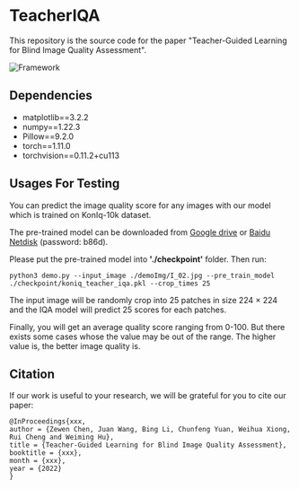 # TeacherIQA

This repository is the source code for the paper "Teacher-Guided Learning for Blind Image Quality Assessment".

![Framework](./pic/framework.jpg)

## Dependencies

- matplotlib==3.2.2
- numpy==1.22.3
- Pillow==9.2.0
- torch==1.11.0
- torchvision==0.11.2+cu113

## Usages For Testing


You can predict the image quality score for any images with our model which is trained on KonIq-10k dataset.

The pre-trained model can be downloaded from [Google drive](https://drive.google.com/file/d/1iNhJQpUWSAkwSfDbfXzu834gm7NoT3m0/view?usp=sharing) or [Baidu Netdisk](https://pan.baidu.com/s/1aE8_stfHexjzPECyk1YlwA) (password: b86d).

Please put the pre-trained model into **'./checkpoint'** folder. Then run:

```
python3 demo.py --input_image ./demoImg/I_02.jpg --pre_train_model ./checkpoint/koniq_teacher_iqa.pkl --crop_times 25
```

The input image will be randomly crop into 25 patches in size 224 × 224 and the IQA model will predict 25 scores for each patches.

Finally, you will get an average quality score ranging from 0-100. But there exists some cases whose the value may be out of the range. The higher value is, the better image quality is.


## Citation
If our work is useful to your research, we will be grateful for you to cite our paper:
```
@InProceedings{xxx,
author = {Zewen Chen, Juan Wang, Bing Li, Chunfeng Yuan, Weihua Xiong, Rui Cheng and Weiming Hu},
title = {Teacher-Guided Learning for Blind Image Quality Assessment},
booktitle = {xxx},
month = {xxx},
year = {2022}
}

